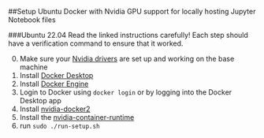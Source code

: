 ##Setup Ubuntu Docker with Nvidia GPU support for locally hosting Jupyter Notebook files

###Ubuntu 22.04
Read the linked instructions carefully! Each step should have a verification command to ensure that it worked.

0. Make sure your [Nvidia drivers](https://docs.nvidia.com/datacenter/tesla/tesla-installation-notes/index.html) are set up and working on the base machine
1. Install [Docker Desktop](https://docs.docker.com/desktop/linux/install/ubuntu/)
2. Install [Docker Engine](https://docs.docker.com/engine/install/ubuntu/)
3. Login to Docker using `docker login` or by logging into the Docker Desktop app
4. Install [nvidia-docker2](https://docs.nvidia.com/datacenter/cloud-native/container-toolkit/install-guide.html)
5. Install the [nvidia-container-runtime](https://docs.docker.com/config/containers/resource_constraints/#access-an-nvidia-gpu)
6. run `sudo ./run-setup.sh`
